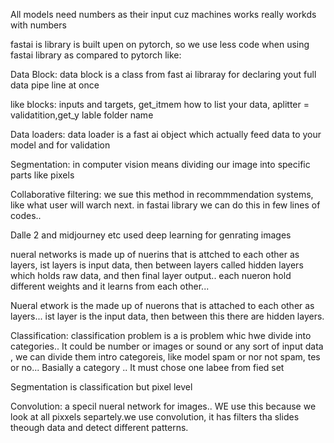 All models need numbers as their input cuz machines works really workds with numbers

fastai is library is built upen on pytorch, so we use less code when using fastai library as compared to pytorch like:

Data Block: data block is a class from fast ai libraray for declaring yout full data pipe line at once

like blocks: inputs and targets, get_itmem how to list your data, aplitter = validatition,get_y lable folder name

Data loaders: data loader is a fast ai object which actually feed data to your model and for validation

Segmentation: in computer vision means dividing our image into specific parts like pixels

Collaborative filtering: we sue this method in recommmendation systems, like what user will warch next. in fastai library we can do this in few lines of codes..

Dalle 2 and midjourney etc used deep learning for genrating images

nueral networks is made up of nuerins that is attched to each other as layers, ist layers is input data, then between layers called hidden layers which holds raw data, 
and then final layer output.. each nueron hold different weights and it learns from each other...



Nueral  etwork is the made up of nuerons that is attached to each other as layers... ist layer is the input data, then between this there are hidden layers.



Classification: classification problem is a is problem whic hwe divide into categories.. It could be number or images or sound or any sort of input data , we can divide them intro categoreis, like model spam or nor not spam, tes or no... Basially a category .. It must chose one labee from fied set

Segmentation is classification but pixel level


Convolution: a specil nueral network for images..
WE use this because we look at all pixxels separtely.we use convolution, it has filters tha slides theough data and detect different patterns.